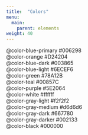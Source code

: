 ```yaml
---
title:  "Colors"
menu:
  main:
    parent: elements
weight: 40
---
```



<div class="color-grid">
  <div class="primary-colors">
    <div class="primary-colors_block">
      <label for="primary color variable">@color-blue-primary</label>
      <label for="primary color hexcode">#006298</label>
    </div>
    <div class="primary-colors_block">
      <label for="primary color variable">@color-orange</label>
      <label for="primary color hexcode">#D24204</label>
    </div>
  </div>
  <div class="secondary-colors">
    <div class="secondary-colors_block">
      <label for="secondary color variable">@color-blue-dark</label>
      <label for="secondary color hexcode">#003865</label>
    </div>
    <div class="secondary-colors_block">
      <label for="secondary color variable">@color-blue-light</label>
      <label for="secondary color hexcode">#6ECEF6</label>
    </div>
    <div class="secondary-colors_block">
      <label for="secondary color variable">@color-green</label>
      <label for="secondary color hexcode">#78A12B</label>
    </div>
    <div class="secondary-colors_block">
      <label for="secondary color variable">@color-teal</label>
      <label for="secondary color hexcode">#00857C</label>
    </div>
    <div class="secondary-colors_block">
      <label for="secondary color variable">@color-purple</label>
      <label for="secondary color hexcode">#5E2064</label>
    </div>
  </div>
  <div class="accent-colors">
    <div class="accent-colors">
      <label for="accent color variable">@color-white</label>
      <label for="accent color hexcode">#ffffff</label>
    </div>
    <div class="accent-colors">
      <label for="accent color variable">@color-gray-light</label>
      <label for="accent color hexcode">#f2f2f2</label>
    </div>
    <div class="accent-colors">
      <label for="accent color variable">@color-gray-medium</label>
      <label for="accent color hexcode">#d6d6d6</label>
    </div>
    <div class="accent-colors">
      <label for="accent color variable">@color-gray-dark</label>
      <label for="accent color hexcode">#667780</label>
    </div>
    <div class="accent-colors">
      <label for="accent color variable">@color-gray-darker</label>
      <label for="accent color hexcode">#002133</label>
    </div>
    <div class="accent-colors">
      <label for="accent color variable">@color-black</label>
      <label for="accent color hexcode">#000000</label>
    </div>
  </div>
</div>
